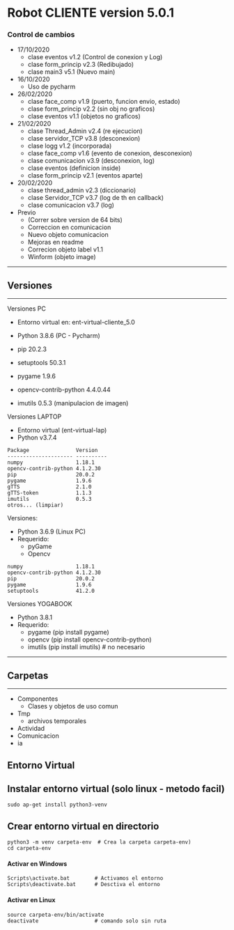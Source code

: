 Robot CLIENTE version 5.0.1
=====================
### Control de cambios
* 17/10/2020
    * clase eventos      v1.2 (Control de conexion y Log)
    * clase form_princip v2.3 (Redibujado)
    * clase main3        v5.1 (Nuevo main)
* 16/10/2020
    * Uso de pycharm
* 26/02/2020
    * clase face_comp    v1.9 (puerto, funcion envio, estado)
    * clase form_princip v2.2 (sin obj no graficos)
    * clase eventos      v1.1 (objetos no graficos)
* 21/02/2020
    * clase Thread_Admin v2.4 (re ejecucion)
    * clase servidor_TCP v3.8 (desconexion)
    * clase logg         v1.2 (incorporada)
    * clase face_comp    v1.6 (evento de conexion, desconexion)
    * clase comunicacion v3.9 (desconexion, log)
    * clase eventos           (definicion inside) 
    * clase form_princip v2.1 (eventos aparte)
* 20/02/2020
    * clase thread_admin v2.3 (diccionario)
    * clase Servidor_TCP v3.7 (log de th en callback)
    * clase comunicacion v3.7 (log)
* Previo
    * (Correr sobre version de 64 bits)
    * Correccion en comunicacion
    * Nuevo objeto comunicacion
    * Mejoras en readme
    * Correcion objeto label v1.1
    * Winform (objeto image)


-----------
## Versiones
-----------
Versiones PC

* Entorno virtual en: ent-virtual-cliente_5.0
* Python 3.8.6 (PC - Pycharm)

* pip                   20.2.3
* setuptools            50.3.1
* pygame                1.9.6 
* opencv-contrib-python 4.4.0.44
* imutils               0.5.3       (manipulacion de imagen)


Versiones LAPTOP

* Entorno virtual (ent-virtual-lap)
* Python v3.7.4

```
Package               Version
--------------------- ----------
numpy                 1.18.1
opencv-contrib-python 4.1.2.30
pip                   20.0.2
pygame                1.9.6
gTTS                  2.1.0
gTTS-token            1.1.3
imutils               0.5.3
otros... (limpiar)
```

Versiones:

* Python 3.6.9 (Linux PC)
* Requerido:
    * pyGame
    * Opencv
```
numpy                 1.18.1
opencv-contrib-python 4.1.2.30
pip                   20.0.2
pygame                1.9.6
setuptools            41.2.0
```

Versiones YOGABOOK
* Python 3.8.1
* Requerido:
    * pygame (pip install pygame)
    * opencv (pip install opencv-contrib-python)
    * imutils (pip install imutils) # no necesario


-----------
## Carpetas
-----------


* Componentes
    * Clases y objetos de uso comun
* Tmp
    * archivos temporales
* Actividad
* Comunicacion
* ia

## Entorno Virtual

## Instalar entorno virtual (solo linux - metodo facil)
```
sudo ap-get install python3-venv
```
## Crear entorno virtual en directorio
```
python3 -m venv carpeta-env  # Crea la carpeta carpeta-env)
cd carpeta-env
```
#### Activar en Windows
```
Scripts\activate.bat        # Activamos el entorno
Scripts\deactivate.bat      # Desctiva el entorno
```
#### Activar en Linux
```
source carpeta-env/bin/activate
deactivate                  # comando solo sin ruta